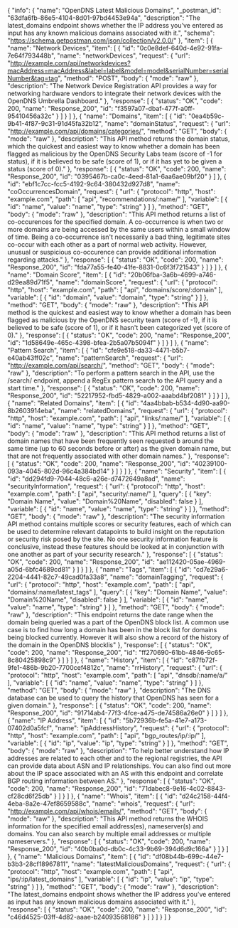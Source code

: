{
  "info": {
    "name": "OpenDNS Latest Malicious Domains",
    "_postman_id": "63dfa6fb-86e5-4104-8d01-97bd4453e94a",
    "description": "The latest_domains endpoint shows whether the IP address you’ve entered as input has any known malicious domains associated with it.",
    "schema": "https://schema.getpostman.com/json/collection/v2.0.0/"
  },
  "item": [
    {
      "name": "Network Devices",
      "item": [
        {
          "id": "0c0e8def-640d-4e92-91fa-7e64f793448b",
          "name": "networkDevices",
          "request": {
            "url": "http://example.com/api/networkdevices?macAddress=macAddress&label=label&model=model&serialNumber=serialNumber&tag=tag",
            "method": "POST",
            "body": {
              "mode": "raw"
            },
            "description": "The Network Device Registration API provides a way for networking hardware vendors to integrate their network devices with the OpenDNS Umbrella Dashboard."
          },
          "response": [
            {
              "status": "OK",
              "code": 200,
              "name": "Response_200",
              "id": "f3597a07-dbaf-477f-a0ff-95410456a32c"
            }
          ]
        }
      ]
    },
    {
      "name": "Domains",
      "item": [
        {
          "id": "0ea4b59c-9b41-4f87-9c31-91d45fa32b12",
          "name": "domainStatus",
          "request": {
            "url": "http://example.com/api/domains/categories/",
            "method": "GET",
            "body": {
              "mode": "raw"
            },
            "description": "This API method returns the domain status, which the quickest and easiest way to know whether a domain has been flagged as malicious by the OpenDNS Security Labs team (score of -1 for status), if it is believed to be safe (score of 1), or if it has yet to be given a status (score of 0)."
          },
          "response": [
            {
              "status": "OK",
              "code": 200,
              "name": "Response_200",
              "id": "0395467b-ca0c-4eed-81a1-6aa6ae09bf20"
            }
          ]
        },
        {
          "id": "ebf1c7cc-fcc5-4192-9c64-380432d927d8",
          "name": "coOccurrencesDomain",
          "request": {
            "url": {
              "protocol": "http",
              "host": "example.com",
              "path": [
                "api",
                "recommendations/:name/"
              ],
              "variable": [
                {
                  "id": "name",
                  "value": "name",
                  "type": "string"
                }
              ]
            },
            "method": "GET",
            "body": {
              "mode": "raw"
            },
            "description": "This API method returns a list of co-occurences for the specified domain. A co-occurrence is when two or more domains are being accessed by the same users within a small window of time. Being a co-occurrence isn't necessarily a bad thing, legitimate sites co-occur with each other as a part of normal web activity. However, unusual or suspicious co-occurence can provide additional information regarding attacks."
          },
          "response": [
            {
              "status": "OK",
              "code": 200,
              "name": "Response_200",
              "id": "fda77a55-fe40-41fe-8831-0c6f3f721543"
            }
          ]
        }
      ]
    },
    {
      "name": "Domain Score",
      "item": [
        {
          "id": "20b06fba-3a6b-4699-a746-d29ea89d71f5",
          "name": "domainScore",
          "request": {
            "url": {
              "protocol": "http",
              "host": "example.com",
              "path": [
                "api",
                "domains/score/:domain"
              ],
              "variable": [
                {
                  "id": "domain",
                  "value": "domain",
                  "type": "string"
                }
              ]
            },
            "method": "GET",
            "body": {
              "mode": "raw"
            },
            "description": "This API method is the quickest and easiest way to know whether a domain has been flagged as malicious by the OpenDNS security team (score of -1), if it is believed to be safe (score of 1), or if it hasn't been categorized yet (score of 0)."
          },
          "response": [
            {
              "status": "OK",
              "code": 200,
              "name": "Response_200",
              "id": "1d58649e-465c-4398-bfea-2b5a07b5094f"
            }
          ]
        }
      ]
    },
    {
      "name": "Pattern Search",
      "item": [
        {
          "id": "cfe9e518-da33-4471-b5b7-e40ab43ff02c",
          "name": "patternSearch",
          "request": {
            "url": "http://example.com/api/search/",
            "method": "GET",
            "body": {
              "mode": "raw"
            },
            "description": "To perform a pattern search in the API, use the /search/ endpoint, append a RegEx pattern search to the API query and a start time."
          },
          "response": [
            {
              "status": "OK",
              "code": 200,
              "name": "Response_200",
              "id": "52217952-fbd5-4829-a002-aaabd4bf2081"
            }
          ]
        }
      ]
    },
    {
      "name": "Related Domains",
      "item": [
        {
          "id": "4aa4bbab-b534-4d90-aa90-8b2603914eba",
          "name": "relatedDomains",
          "request": {
            "url": {
              "protocol": "http",
              "host": "example.com",
              "path": [
                "api",
                "links/:name/"
              ],
              "variable": [
                {
                  "id": "name",
                  "value": "name",
                  "type": "string"
                }
              ]
            },
            "method": "GET",
            "body": {
              "mode": "raw"
            },
            "description": "This API method returns a list of domain names that have been frequently seen requested b around the same time (up to 60 seconds before or after) as the given domain name, but that are not frequently associated with other domain names."
          },
          "response": [
            {
              "status": "OK",
              "code": 200,
              "name": "Response_200",
              "id": "40239100-093a-4045-802d-96c4a384bd14"
            }
          ]
        }
      ]
    },
    {
      "name": "Security",
      "item": [
        {
          "id": "dd294fd9-7044-48c6-a26e-d7472649a8ad",
          "name": "securityInformation",
          "request": {
            "url": {
              "protocol": "http",
              "host": "example.com",
              "path": [
                "api",
                "security/:name/"
              ],
              "query": [
                {
                  "key": "Domain Name",
                  "value": "Domain%20Name",
                  "disabled": false
                }
              ],
              "variable": [
                {
                  "id": "name",
                  "value": "name",
                  "type": "string"
                }
              ]
            },
            "method": "GET",
            "body": {
              "mode": "raw"
            },
            "description": "The security information API method contains multiple scores or security features, each of which can be used to determine relevant datapoints to build insight on the reputation or security risk posed by the site. No one security information feature is conclusive, instead these features should be looked at in conjunction with one another as part of your security research."
          },
          "response": [
            {
              "status": "OK",
              "code": 200,
              "name": "Response_200",
              "id": "ae112420-05ae-4969-a05d-6bfc4689cd81"
            }
          ]
        }
      ]
    },
    {
      "name": "Tags",
      "item": [
        {
          "id": "cd7e29a6-2204-4441-82c7-49cad0fa33a8",
          "name": "domainTagging",
          "request": {
            "url": {
              "protocol": "http",
              "host": "example.com",
              "path": [
                "api",
                "domains/:name/latest_tags"
              ],
              "query": [
                {
                  "key": "Domain Name",
                  "value": "Domain%20Name",
                  "disabled": false
                }
              ],
              "variable": [
                {
                  "id": "name",
                  "value": "name",
                  "type": "string"
                }
              ]
            },
            "method": "GET",
            "body": {
              "mode": "raw"
            },
            "description": "This endpoint returns the date range when the domain being queried was a part of the OpenDNS block list. A common use case is to find how long a domain has been in the block list for domains being blocked currently. However it will also show a record of the history of the domain in the OpenDNS blocklis"
          },
          "response": [
            {
              "status": "OK",
              "code": 200,
              "name": "Response_200",
              "id": "ff270690-61bb-4846-9c65-8c80425898c9"
            }
          ]
        }
      ]
    },
    {
      "name": "History",
      "item": [
        {
          "id": "c87fb72f-9fe1-486b-9b20-7700cef4812c",
          "name": "rrHistory",
          "request": {
            "url": {
              "protocol": "http",
              "host": "example.com",
              "path": [
                "api",
                "dnsdb/:name/a/"
              ],
              "variable": [
                {
                  "id": "name",
                  "value": "name",
                  "type": "string"
                }
              ]
            },
            "method": "GET",
            "body": {
              "mode": "raw"
            },
            "description": "The DNS database can be used to query the history that OpenDNS has seen for a given domain."
          },
          "response": [
            {
              "status": "OK",
              "code": 200,
              "name": "Response_200",
              "id": "91714ab4-77f3-4fce-a475-de74586a26e0"
            }
          ]
        }
      ]
    },
    {
      "name": "IP Address",
      "item": [
        {
          "id": "5b72936b-fe5a-41e7-a173-07402d0a5fcf",
          "name": "ipAddressHistory",
          "request": {
            "url": {
              "protocol": "http",
              "host": "example.com",
              "path": [
                "api",
                "bgp_routes/ip/:ip/"
              ],
              "variable": [
                {
                  "id": "ip",
                  "value": "ip",
                  "type": "string"
                }
              ]
            },
            "method": "GET",
            "body": {
              "mode": "raw"
            },
            "description": "To help better understand how IP addresses are related to each other and to the regional registries, the API can provide data about ASN and IP relationships. You can also find out more about the IP space associated with an AS with this endpoint and correlate BGP routing information between AS."
          },
          "response": [
            {
              "status": "OK",
              "code": 200,
              "name": "Response_200",
              "id": "71dabec8-9e16-4c02-8843-cf28cd6f25db"
            }
          ]
        }
      ]
    },
    {
      "name": "Whois",
      "item": [
        {
          "id": "d24c2158-44f4-4eba-8a2e-47ef8659588c",
          "name": "whois",
          "request": {
            "url": "http://example.com/api/whois/emails/",
            "method": "GET",
            "body": {
              "mode": "raw"
            },
            "description": "This API method returns the WHOIS information for the specified email address(es), nameserver(s) and domains. You can also search by multiple email addresses or multiple nameservers."
          },
          "response": [
            {
              "status": "OK",
              "code": 200,
              "name": "Response_200",
              "id": "40b0ba0d-db0c-4c33-9b69-394d6d9c166a"
            }
          ]
        }
      ]
    },
    {
      "name": "Malicious Domains",
      "item": [
        {
          "id": "df08b44b-699c-44e7-b3b3-28cf18967811",
          "name": "latestMaliciousDomains",
          "request": {
            "url": {
              "protocol": "http",
              "host": "example.com",
              "path": [
                "api",
                "ips/:ip/latest_domains"
              ],
              "variable": [
                {
                  "id": "ip",
                  "value": "ip",
                  "type": "string"
                }
              ]
            },
            "method": "GET",
            "body": {
              "mode": "raw"
            },
            "description": "The latest_domains endpoint shows whether the IP address you’ve entered as input has any known malicious domains associated with it."
          },
          "response": [
            {
              "status": "OK",
              "code": 200,
              "name": "Response_200",
              "id": "c46d4525-03ff-4d82-aaae-b24093568186"
            }
          ]
        }
      ]
    }
  ]
}